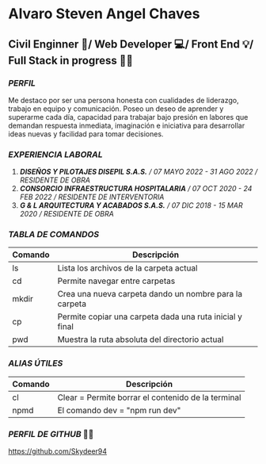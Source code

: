 # Alvaro Steven Angel Chaves
## Civil Enginner 🏦/ Web Developer 💻/ Front End 💡/ Full Stack in progress 👨‍💻


### ***PERFIL***

Me destaco por ser una persona honesta con cualidades de liderazgo, trabajo en equipo y  comunicación. Poseo un deseo de aprender y superarme cada día, capacidad para trabajar bajo presión en labores que demandan respuesta inmediata, imaginación e iniciativa para desarrollar ideas nuevas y facilidad para tomar decisiones.

### ***EXPERIENCIA LABORAL***

1. ***DISEÑOS Y PILOTAJES DISEPIL S.A.S.*** _/ 07 MAYO 2022 - 31 AGO 2022_ _/ RESIDENTE DE OBRA_
2. ***CONSORCIO INFRAESTRUCTURA HOSPITALARIA*** _/ 07 OCT 2020 - 24 FEB 2022_ _/ RESIDENTE DE INTERVENTORIA_
3. ***G & L ARQUITECTURA Y ACABADOS S.A.S.*** _/ 07 DIC 2018 - 15 MAR 2020_ _/ RESIDENTE DE OBRA_


### ***TABLA DE COMANDOS***

| Comando | Descripción|
| --- | --- |
| ls | Lista los archivos de la carpeta actual |
| cd | Permite navegar entre carpetas |
| mkdir | Crea una nueva carpeta dando un nombre para la carpeta |
| cp | Permite copiar una carpeta dada una ruta inicial y final |
| pwd | Muestra la ruta absoluta del directorio actual |



### ***ALIAS ÚTILES***

| Comando | Descripción|
| --- | --- |
| cl | Clear = Permite borrar el contenido de la terminal |
| npmd | El comando dev = "npm run dev" |


### ***PERFIL DE GITHUB*** 👨‍💻

https://github.com/Skydeer94

